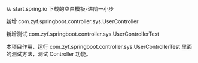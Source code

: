 从 start.spring.io 下载的空白模板-进阶一小步


新增 com.zyf.springboot.controller.sys.UserController

新增测试 com.zyf.springboot.controller.sys.UserControllerTest

本项目作用，运行 com.zyf.springboot.controller.sys.UserControllerTest 里面的测试方法，测试 Controller 功能。